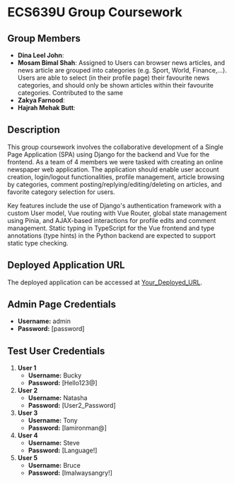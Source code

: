# ECS639U Group Coursework

## Group Members

- **Dina Leel John**: 
- **Mosam Bimal Shah**: Assigned to Users can browser news articles, and news article are grouped into categories (e.g. Sport, World, Finance,…). Users are able to select (in their profile page) their favourite news categories, and should only be shown articles within their favourite categories. Contributed to the same
- **Zakya Farnood**: 
- **Hajrah Mehak Butt**: 

## Description

This group coursework involves the collaborative development of a Single Page Application (SPA) using Django for the backend and Vue for the frontend. As a team of 4 members we were tasked with creating an online newspaper web application. The application should enable user account creation, login/logout functionalities, profile management, article browsing by categories, comment posting/replying/editing/deleting on articles, and favorite category selection for users.

Key features include the use of Django's authentication framework with a custom User model, Vue routing with Vue Router, global state management using Pinia, and AJAX-based interactions for profile edits and comment management. Static typing in TypeScript for the Vue frontend and type annotations (type hints) in the Python backend are expected to support static type checking.

## Deployed Application URL

The deployed application can be accessed at [Your_Deployed_URL](https://www.example.com).

## Admin Page Credentials

- **Username:** admin
- **Password:** [password]

## Test User Credentials

1. **User 1**
   - **Username:** Bucky
   - **Password:** [Hello123@]
2. **User 2**
   - **Username:** Natasha
   - **Password:** [User2_Password]
3. **User 3**
   - **Username:** Tony
   - **Password:** [Iamironman@]
4. **User 4**
   - **Username:** Steve
   - **Password:** [Language!]
5. **User 5**
   - **Username:** Bruce
   - **Password:** [Imalwaysangry!]